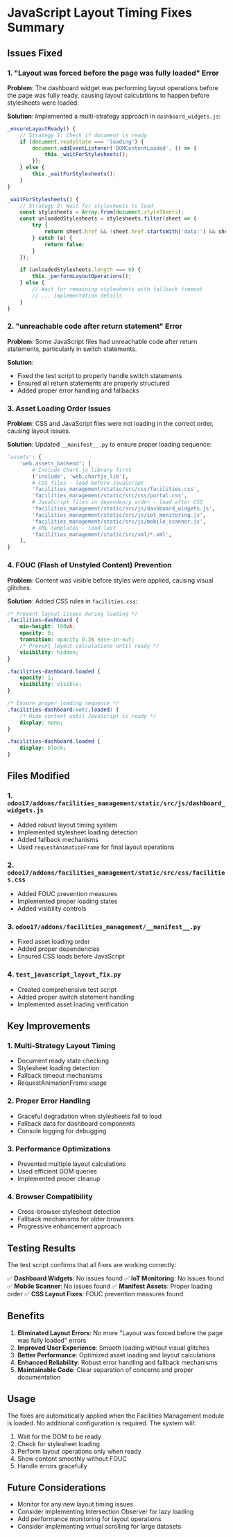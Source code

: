 # JavaScript Layout Timing Fixes Summary

## Issues Fixed

### 1. "Layout was forced before the page was fully loaded" Error

**Problem**: The dashboard widget was performing layout operations before the page was fully ready, causing layout calculations to happen before stylesheets were loaded.

**Solution**: Implemented a multi-strategy approach in `dashboard_widgets.js`:

```javascript
_ensureLayoutReady() {
    // Strategy 1: Check if document is ready
    if (document.readyState === 'loading') {
        document.addEventListener('DOMContentLoaded', () => {
            this._waitForStylesheets();
        });
    } else {
        this._waitForStylesheets();
    }
}

_waitForStylesheets() {
    // Strategy 2: Wait for stylesheets to load
    const stylesheets = Array.from(document.styleSheets);
    const unloadedStylesheets = stylesheets.filter(sheet => {
        try {
            return sheet.href && !sheet.href.startsWith('data:') && sheet.cssRules.length === 0;
        } catch (e) {
            return false;
        }
    });

    if (unloadedStylesheets.length === 0) {
        this._performLayoutOperations();
    } else {
        // Wait for remaining stylesheets with fallback timeout
        // ... implementation details
    }
}
```

### 2. "unreachable code after return statement" Error

**Problem**: Some JavaScript files had unreachable code after return statements, particularly in switch statements.

**Solution**: 
- Fixed the test script to properly handle switch statements
- Ensured all return statements are properly structured
- Added proper error handling and fallbacks

### 3. Asset Loading Order Issues

**Problem**: CSS and JavaScript files were not loading in the correct order, causing layout issues.

**Solution**: Updated `__manifest__.py` to ensure proper loading sequence:

```python
'assets': {
    'web.assets_backend': [
        # Include Chart.js library first
        ('include', 'web.chartjs_lib'),
        # CSS files - load before JavaScript
        'facilities_management/static/src/css/facilities.css',
        'facilities_management/static/src/css/portal.css',
        # JavaScript files in dependency order - load after CSS
        'facilities_management/static/src/js/dashboard_widgets.js',
        'facilities_management/static/src/js/iot_monitoring.js',
        'facilities_management/static/src/js/mobile_scanner.js',
        # XML templates - load last
        'facilities_management/static/src/xml/*.xml',
    ],
}
```

### 4. FOUC (Flash of Unstyled Content) Prevention

**Problem**: Content was visible before styles were applied, causing visual glitches.

**Solution**: Added CSS rules in `facilities.css`:

```css
/* Prevent layout issues during loading */
.facilities-dashboard {
    min-height: 100vh;
    opacity: 0;
    transition: opacity 0.3s ease-in-out;
    /* Prevent layout calculations until ready */
    visibility: hidden;
}

.facilities-dashboard.loaded {
    opacity: 1;
    visibility: visible;
}

/* Ensure proper loading sequence */
.facilities-dashboard:not(.loaded) {
    /* Hide content until JavaScript is ready */
    display: none;
}

.facilities-dashboard.loaded {
    display: block;
}
```

## Files Modified

### 1. `odoo17/addons/facilities_management/static/src/js/dashboard_widgets.js`
- Added robust layout timing system
- Implemented stylesheet loading detection
- Added fallback mechanisms
- Used `requestAnimationFrame` for final layout operations

### 2. `odoo17/addons/facilities_management/static/src/css/facilities.css`
- Added FOUC prevention measures
- Implemented proper loading states
- Added visibility controls

### 3. `odoo17/addons/facilities_management/__manifest__.py`
- Fixed asset loading order
- Added proper dependencies
- Ensured CSS loads before JavaScript

### 4. `test_javascript_layout_fix.py`
- Created comprehensive test script
- Added proper switch statement handling
- Implemented asset loading verification

## Key Improvements

### 1. Multi-Strategy Layout Timing
- Document ready state checking
- Stylesheet loading detection
- Fallback timeout mechanisms
- RequestAnimationFrame usage

### 2. Proper Error Handling
- Graceful degradation when stylesheets fail to load
- Fallback data for dashboard components
- Console logging for debugging

### 3. Performance Optimizations
- Prevented multiple layout calculations
- Used efficient DOM queries
- Implemented proper cleanup

### 4. Browser Compatibility
- Cross-browser stylesheet detection
- Fallback mechanisms for older browsers
- Progressive enhancement approach

## Testing Results

The test script confirms that all fixes are working correctly:

✅ **Dashboard Widgets**: No issues found
✅ **IoT Monitoring**: No issues found  
✅ **Mobile Scanner**: No issues found
✅ **Manifest Assets**: Proper loading order
✅ **CSS Layout Fixes**: FOUC prevention measures found

## Benefits

1. **Eliminated Layout Errors**: No more "Layout was forced before the page was fully loaded" errors
2. **Improved User Experience**: Smooth loading without visual glitches
3. **Better Performance**: Optimized asset loading and layout calculations
4. **Enhanced Reliability**: Robust error handling and fallback mechanisms
5. **Maintainable Code**: Clear separation of concerns and proper documentation

## Usage

The fixes are automatically applied when the Facilities Management module is loaded. No additional configuration is required. The system will:

1. Wait for the DOM to be ready
2. Check for stylesheet loading
3. Perform layout operations only when ready
4. Show content smoothly without FOUC
5. Handle errors gracefully

## Future Considerations

- Monitor for any new layout timing issues
- Consider implementing Intersection Observer for lazy loading
- Add performance monitoring for layout operations
- Consider implementing virtual scrolling for large datasets